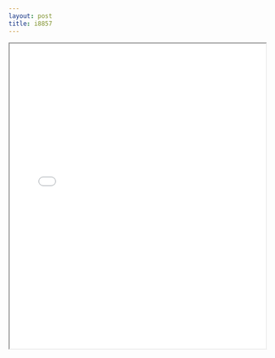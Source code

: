 ```yaml
---
layout: post
title: i8857
---
```


<div class="pdf-container">
<iframe src="/ea/assets/pdfs/i8857.pdf" height="600" width="100%" allowFullScreen="true"></iframe>
</div>

